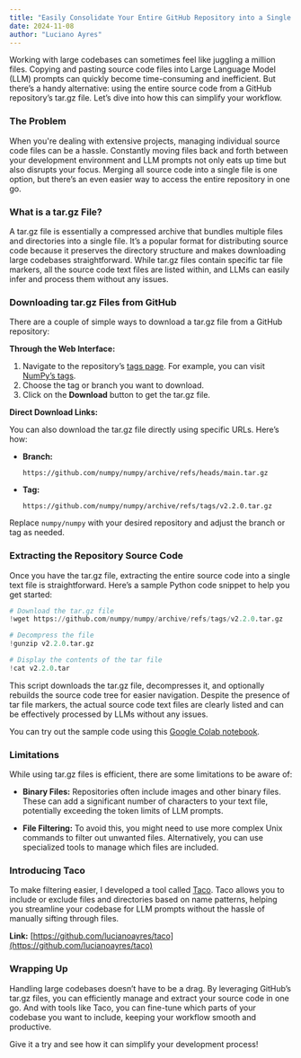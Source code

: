 ```yaml
---
title: "Easily Consolidate Your Entire GitHub Repository into a Single Text File"
date: 2024-11-08
author: "Luciano Ayres"
---
```


Working with large codebases can sometimes feel like juggling a million files. Copying and pasting source code files into Large Language Model (LLM) prompts can quickly become time-consuming and inefficient. But there’s a handy alternative: using the entire source code from a GitHub repository’s tar.gz file. Let’s dive into how this can simplify your workflow.

### The Problem

When you're dealing with extensive projects, managing individual source code files can be a hassle. Constantly moving files back and forth between your development environment and LLM prompts not only eats up time but also disrupts your focus. Merging all source code into a single file is one option, but there’s an even easier way to access the entire repository in one go.

### What is a tar.gz File?

A tar.gz file is essentially a compressed archive that bundles multiple files and directories into a single file. It’s a popular format for distributing source code because it preserves the directory structure and makes downloading large codebases straightforward. While tar.gz files contain specific tar file markers, all the source code text files are listed within, and LLMs can easily infer and process them without any issues.

### Downloading tar.gz Files from GitHub

There are a couple of simple ways to download a tar.gz file from a GitHub repository:

**Through the Web Interface:**

1. Navigate to the repository’s [tags page](https://github.com/numpy/numpy/tags). For example, you can visit [NumPy’s tags](https://github.com/numpy/numpy/tags).
2. Choose the tag or branch you want to download.
3. Click on the **Download** button to get the tar.gz file.

**Direct Download Links:**

You can also download the tar.gz file directly using specific URLs. Here’s how:

- **Branch:**

  ```
  https://github.com/numpy/numpy/archive/refs/heads/main.tar.gz
  ```

- **Tag:**

  ```
  https://github.com/numpy/numpy/archive/refs/tags/v2.2.0.tar.gz
  ```

Replace `numpy/numpy` with your desired repository and adjust the branch or tag as needed.

### Extracting the Repository Source Code

Once you have the tar.gz file, extracting the entire source code into a single text file is straightforward. Here’s a sample Python code snippet to help you get started:

```python
# Download the tar.gz file
!wget https://github.com/numpy/numpy/archive/refs/tags/v2.2.0.tar.gz

# Decompress the file
!gunzip v2.2.0.tar.gz

# Display the contents of the tar file
!cat v2.2.0.tar
```

This script downloads the tar.gz file, decompresses it, and optionally rebuilds the source code tree for easier navigation. Despite the presence of tar file markers, the actual source code text files are clearly listed and can be effectively processed by LLMs without any issues.

You can try out the sample code using this [Google Colab notebook](https://colab.research.google.com/drive/1MOdH9DTvM_WCPLBB4Ey6bM5lPiRlFSAv?usp=sharing).

### Limitations

While using tar.gz files is efficient, there are some limitations to be aware of:

- **Binary Files:** Repositories often include images and other binary files. These can add a significant number of characters to your text file, potentially exceeding the token limits of LLM prompts.
  
- **File Filtering:** To avoid this, you might need to use more complex Unix commands to filter out unwanted files. Alternatively, you can use specialized tools to manage which files are included.

### Introducing Taco

To make filtering easier, I developed a tool called [Taco](https://github.com/lucianoayres/taco). Taco allows you to include or exclude files and directories based on name patterns, helping you streamline your codebase for LLM prompts without the hassle of manually sifting through files.

**Link:** [https://github.com/lucianoayres/taco](https://github.com/lucianoayres/taco)

### Wrapping Up

Handling large codebases doesn’t have to be a drag. By leveraging GitHub’s tar.gz files, you can efficiently manage and extract your source code in one go. And with tools like Taco, you can fine-tune which parts of your codebase you want to include, keeping your workflow smooth and productive.

Give it a try and see how it can simplify your development process!
